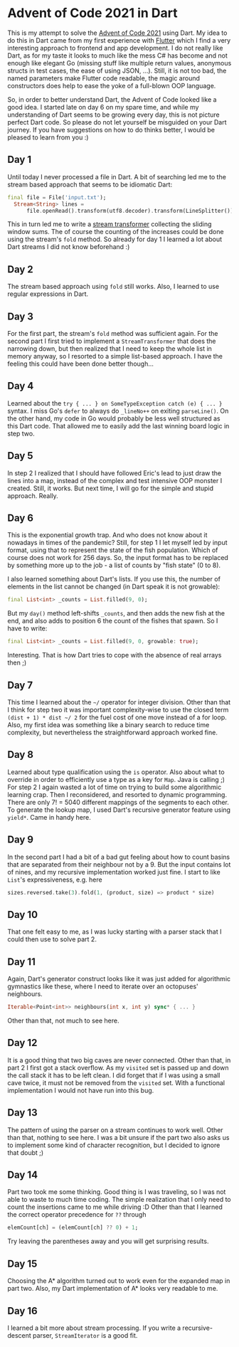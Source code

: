 # Advent of Code 2021 in Dart

This is my attempt to solve the [Advent of Code 2021](https://adventofcode.com/2021) using Dart. My idea to
do this in Dart came from my first experience with [Flutter](https://flutter.dev) which I find a
very interesting approach to frontend and app development. I do not really like Dart, as for my
taste it looks to much like the mess C# has become and not enough like elegant Go (missing stuff
like multiple return values, anonymous structs in test cases, the ease of using JSON, ...). Still,
it is not too bad, the named parameters make Flutter code readable, the magic around constructors
does help to ease the yoke of a full-blown OOP language.

So, in order to better understand Dart, the Advent of Code looked like a good idea. I started late
on day 6 on my spare time, and while my understanding of Dart seems to be growing every day, this is not
picture perfect Dart code. So please do not let yourself be misguided on your Dart journey.
If you have suggestions on how to do thinks better, I would be pleased to learn from you :)

## Day 1

Until today I never processed a file in Dart. A bit of searching led me to the stream based
approach that seems to be idiomatic Dart:

```dart
final file = File('input.txt');
  Stream<String> lines =
      file.openRead().transform(utf8.decoder).transform(LineSplitter());
```

This in turn led me to write a [stream transformer](https://api.dart.dev/stable/2.15.0/dart-async/StreamTransformer-class.html)
collecting the sliding window sums. The of course the counting of the increases could be done
using the stream's `fold` method.
So already for day 1 I learned a lot about Dart streams I did not know beforehand :)

## Day 2

The stream based approach using `fold` still works. Also, I learned to use regular expressions
in Dart.

## Day 3

For the first part, the stream's `fold` method was sufficient again.
For the second part I first tried to implement a `StreamTransformer` that does the narrowing
down, but then realized that I need to keep the whole list in memory anyway, so I resorted to
a simple list-based approach. I have the feeling this could have been done better though...

## Day 4

Learned about the `try { ... } on SomeTypeException catch (e) { ... }` syntax.
I miss Go's `defer` to always do `_lineNo++` on exiting `parseLine()`.
On the other hand, my code in Go would probably be less well structured as this Dart code.
That allowed me to easily add the last winning board logic in step two.

## Day 5

In step 2 I realized that I should have followed Eric's lead to just draw the lines into a map,
instead of the complex and test intensive OOP monster I created. Still, it works. But next
time, I will go for the simple and stupid approach. Really.

## Day 6

This is the exponential growth trap. And who does not know about it nowadays in times of the
pandemic? Still, for step 1 I let myself led by input format, using that to represent the state
of the fish population. Which of course does not work for 256 days. So, the input format has
to be replaced by something more up to the job - a list of counts by "fish state" (0 to 8).

I also learned something about Dart's lists. If you use this, the number of elements in the list
cannot be changed (in Dart speak it is not growable):

```dart
final List<int> _counts = List.filled(9, 0);
```

But my `day()` method left-shifts `_counts`, and then adds the new fish at the end, and
also adds to position 6 the count of the fishes that spawn. So I have to write:

```dart
final List<int> _counts = List.filled(9, 0, growable: true);
```

Interesting. That is how Dart tries to cope with the absence of real arrays then ;)

## Day 7

This time I learned about the `~/` operator for integer division.
Other than that I think for step two it was important complexity-wise to use the closed term
`(dist + 1) * dist ~/ 2` for the fuel cost of one move instead of a for loop.
Also, my first idea was something like a binary search to reduce time complexity,
but nevertheless the straightforward approach worked fine.

## Day 8

Learned about type qualification using the `is` operator. Also about what to override in order
to efficiently use a type as a key for `Map`. Java is calling ;)
For step 2 I again wasted a lot of time on trying to build some algorithmic learning crap. Then I
reconsidered, and resorted to dynamic programming. There are only 7! = 5040 different mappings
of the segments to each other. To generate the lookup map, I used Dart's recursive generator
feature using `yield*`. Came in handy here.

## Day 9

In the second part I had a bit of a bad gut feeling about how to count basins that are separated
from their neighbour not by a 9. But the input contains lot of nines, and my recursive implementation
worked just fine. I start to like `List`'s expressiveness, e.g. here

```dart
sizes.reversed.take(3).fold(1, (product, size) => product * size)
```

## Day 10

That one felt easy to me, as I was lucky starting with a parser stack that I could then
use to solve part 2.

## Day 11

Again, Dart's generator construct looks like it was just added for algorithmic gymnastics like
these, where I need to iterate over an octopuses' neighbours.

```dart
Iterable<Point<int>> neighbours(int x, int y) sync* { ... }
```

Other than that, not much to see here.

## Day 12

It is a good thing that two big caves are never connected. Other than that, in part 2
I first got a stack overflow. As my `visited` set is passed up and down the call stack
it has to be left clean. I did forget that if I was using a small cave twice, it must not
be removed from the `visited` set. With a functional implementation I would not have run into this bug.

## Day 13

The pattern of using the parser on a stream continues to work well. Other than that, nothing to
see here. I was a bit unsure if the part two also asks us to implement some kind of character
recognition, but I decided to ignore that doubt ;)

## Day 14

Part two took me some thinking. Good thing is I was traveling, so I was not able to waste to much
time coding. The simple realization that I only need to count the insertions came to me while driving :D
Other than that I learned the correct operator precedence for `??` through

```dart
elemCount[ch] = (elemCount[ch] ?? 0) + 1;
```

Try leaving the parentheses away and you will get surprising results.

## Day 15

Choosing the A* algorithm turned out to work even for the expanded map in part two. Also, my
Dart implementation of A* looks very readable to me.

## Day 16

I learned a bit more about stream processing. If you write a recursive-descent parser,
`StreamIterator` is a good fit.
